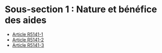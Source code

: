 # Sous-section 1 : Nature et bénéfice des aides

* [Article R5141-1](./LEGIARTI000023312702.md)
* [Article R5141-2](./LEGIARTI000018526292.md)
* [Article R5141-3](./LEGIARTI000023312698.md)
